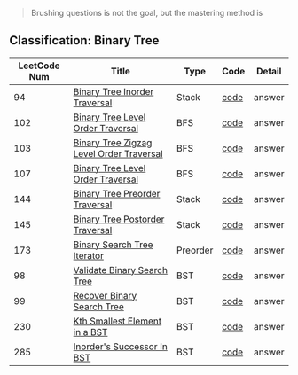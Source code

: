 
> Brushing questions is not the goal, but the mastering method is

## Classification: Binary Tree

| LeetCode Num | Title | Type | Code | Detail |
| --- | --- | --- | --- | --- |
| 94 | [Binary Tree Inorder Traversal](https://leetcode-cn.com/problems/binary-tree-inorder-traversal/) | Stack | [code](https://github.com/Rain-Life/algorithm-go/blob/master/BinaryTree/94.go) | answer |
| 102 | [Binary Tree Level Order Traversal](https://leetcode-cn.com/problems/binary-tree-level-order-traversal/) | BFS | [code](https://github.com/Rain-Life/algorithm-go/blob/master/BinaryTree/102.go) | answer |
| 103 | [Binary Tree Zigzag Level Order Traversal](https://leetcode-cn.com/problems/binary-tree-zigzag-level-order-traversal/) | BFS | [code](https://github.com/Rain-Life/algorithm-go/blob/master/BinaryTree/103.go) | answer |
| 107 | [Binary Tree Level Order Traversal](https://leetcode-cn.com/problems/binary-tree-level-order-traversal-ii/) | BFS | [code](https://github.com/Rain-Life/algorithm-go/blob/master/BinaryTree/107.go) | answer |
| 144 | [Binary Tree Preorder Traversal](https://leetcode-cn.com/problems/binary-tree-preorder-traversal/) | Stack | [code](https://github.com/Rain-Life/algorithm-go/blob/master/BinaryTree/144.go) | answer |
| 145 | [Binary Tree Postorder Traversal](https://leetcode-cn.com/problems/binary-tree-postorder-traversal/) | Stack | [code](https://github.com/Rain-Life/algorithm-go/blob/master/BinaryTree/145.go) | answer |
| 173 | [Binary Search Tree Iterator](https://leetcode-cn.com/problems/binary-search-tree-iterator/) | Preorder | [code](https://github.com/Rain-Life/algorithm-go/blob/master/BinaryTree/173.go) | answer |
| 98 | [Validate Binary Search Tree](https://leetcode-cn.com/problems/validate-binary-search-tree/) | BST | [code](https://github.com/Rain-Life/algorithm-go/blob/master/BinaryTree/98.go) | answer |
| 99 | [Recover Binary Search Tree](https://leetcode-cn.com/problems/recover-binary-search-tree/) | BST | [code](https://github.com/Rain-Life/algorithm-go/blob/master/BinaryTree/99.go) | answer |
| 230 | [Kth Smallest Element in a BST](https://leetcode-cn.com/problems/kth-smallest-element-in-a-bst/) | BST | [code](https://github.com/Rain-Life/algorithm-go/blob/master/BinaryTree/230.go) | answer |
| 285 | [Inorder's Successor In BST](https://leetcode-cn.com/problems/P5rCT8/) | BST | [code](https://github.com/Rain-Life/algorithm-go/blob/master/BinaryTree/285.go) | answer |